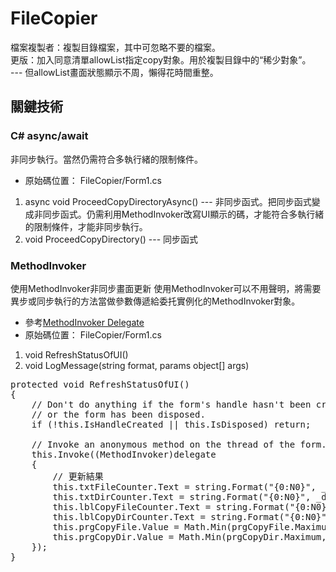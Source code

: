 # FileCopier
檔案複製者：複製目錄檔案，其中可忽略不要的檔案。  
更版：加入同意清單allowList指定copy對象。用於複製目錄中的“稀少對象”。  
--- 但allowList畫面狀態顯示不周，懶得花時間重整。
## 關鍵技術
### C# async/await
非同步執行。當然仍需符合多執行緒的限制條件。
* 原始碼位置： FileCopier/Form1.cs  
1. async void ProceedCopyDirectoryAsync() --- 非同步函式。把同步函式變成非同步函式。仍需利用MethodInvoker改寫UI顯示的碼，才能符合多執行緒的限制條件，才能非同步執行。  
2. void ProceedCopyDirectory() --- 同步函式
### MethodInvoker
使用MethodInvoker非同步畫面更新
使用MethodInvoker可以不用聲明，將需要異步或同步執行的方法當做參數傳遞給委托實例化的MethodInvoker對象。
* 參考[MethodInvoker Delegate](https://docs.microsoft.com/zh-tw/dotnet/api/system.windows.forms.methodinvoker?view=netframework-4.7.2)
* 原始碼位置： FileCopier/Form1.cs  
1. void RefreshStatusOfUI()  
2. void LogMessage(string format, params object[] args)

<pre>
protected void RefreshStatusOfUI()
{
	// Don't do anything if the form's handle hasn't been created 
	// or the form has been disposed.
	if (!this.IsHandleCreated || this.IsDisposed) return;
	
	// Invoke an anonymous method on the thread of the form.
	this.Invoke((MethodInvoker)delegate
	{
		// 更新結果
		this.txtFileCounter.Text = string.Format("{0:N0}", _fileCounter);
		this.txtDirCounter.Text = string.Format("{0:N0}", _dirCounter);
		this.lblCopyFileCounter.Text = string.Format("{0:N0}", _copyFileCounter);
		this.lblCopyDirCounter.Text = string.Format("{0:N0}", _copyDirCounter);
		this.prgCopyFile.Value = Math.Min(prgCopyFile.Maximum, _copyFileCounter);
		this.prgCopyDir.Value = Math.Min(prgCopyDir.Maximum, _copyDirCounter);
	});
}
</pre>
